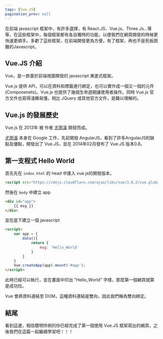 ```yaml
---
tags: [Vue.JS]
pagination_prev: null
---
```


在前端 javascript 框架中，有許多選擇，有 React.JS、Vue.js、Three.Js...等等，在這些框架中，每個框架都有各自獨特的功能，以便我們在網頁開發的時候更快速更順手。多虧了這些框架，在前端開發更為方便，有了框架，再也不是死板困難的Javascript。

<!-- more -->

## Vue.JS 介紹
Vue，是一款基於前端視圖開發的 javascript 漸進式框架。

Vue.js 提供 API，可以在資料和標籤進行綁定，也可以實作成一個又一個的元件(Componenets)。Vue.js 也提供了幾個生命週期讓使用者操作。同時 Vue.js 官方文件也寫得淺顯易懂，相比 JQuery 或其他官方文件，是難以理解的。

## Vue.js 的發展歷史
Vue.js 在 2013年 被 作者 [尤雨溪](https://zh.wikipedia.org/zh-tw/%E5%B0%A4%E9%9B%A8%E6%BA%AA) 開發而成。

[尤雨溪](https://zh.wikipedia.org/zh-tw/%E5%B0%A4%E9%9B%A8%E6%BA%AA) 本身在 Google 工作，先前開發 AngularJS，看到了許多AngularJS的缺點及優點，開發出了 Vue.JS，並在 2014年02月發布了 Vue.JS 版本0.8。

## 第一支程式 Hello World
首先先在 ```index.html``` 的 head 中匯入 vue.js的開發版本。
```html
<script src="https://cdnjs.cloudflare.com/ajax/libs/vue/3.0.2/vue.global.js"></script>
```

然後在 ```body``` 中建立 app
```html
<div id="app">
    {{ msg }}
</div>
```
並在底下建立一個 javascript
```html
<script>
    var app = {
        data(){
            return {
                msg: 'Hello_World'
            }
        }
    }
    Vue.createApp(app).mount('#app');
</script>
```
此時已經可以執行，並在畫面中印出 "Hello_World" 字樣，那麼第一個網頁就算是成功拉。

Vue 會將資料連結至 DOM，這種資料連結是雙向，因此我們稱為雙向綁定。

## 結尾
看到這邊，相信聰明伶俐的你已經完成了第一個使用 Vue.JS 框架寫出的網頁，之後我們在這篇一起繼續學習吧！！！
